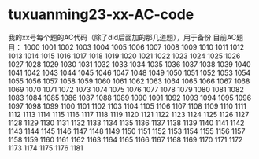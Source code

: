 # tuxuanming23-xx-AC-code
我的xx号每个题的AC代码（除了did后面加的那几道题），用于备份
目前AC题目：
1000 1001 1002 1003 1004 1005 1006 1007 1008 1009 1010 
1011 1012 1013 1014 1015 1016 1017 1018 1019 1020 1021 
1022 1023 1024 1025 1026 1027 1028 1029 1030 1031 1032 
1033 1034 1035 1036 1037 1038 1039 1040 1041 1042 1043 
1044 1045 1046 1047 1048 1049 1050 1051 1052 1053 1054 
1055 1056 1057 1058 1059 1060 1061 1062 1063 1064 1065 
1066 1067 1068 1069 1070 1071 1072 1073 1074 1075 1076 
1077 1078 1079 1080 1081 1082 1083 1084 1085 1086 1087 
1088 1089 1090 1091 1092 1093 1094 1095 1096 1097 1098 
1099 1100 1101 1102 1103 1104 1105 1106 1107 1108 1109 
1110 1111 1112 1113 1114 1115 1116 1117 1118 1119 1120 
1121 1122 1123 1124 1125 1126 1127 1128 1129 1130 1131 
1132 1133 1134 1135 1136 1137 1138 1139 1140 1141 1142 
1143 1144 1145 1146 1147 1148 1149 1150 1151 1152 1153 
1154 1155 1156 1157 1158 1159 1160 1161 1162 1163 1164 
1165 1166 1167 1168 1169 1170 1171 1172 1173 1174 1175 
1176 1181
